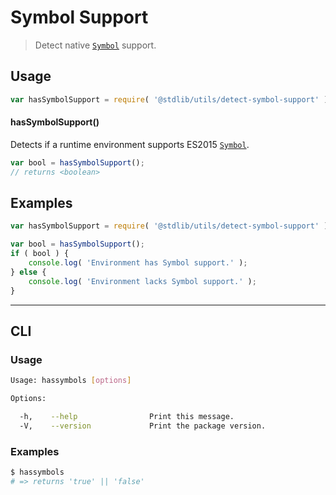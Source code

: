 Symbol Support
===

> Detect native [`Symbol`][symbol] support.

<!-- <usage> -->

## Usage

``` javascript
var hasSymbolSupport = require( '@stdlib/utils/detect-symbol-support' );
```

#### hasSymbolSupport()

Detects if a runtime environment supports ES2015 [`Symbol`][symbol].

``` javascript
var bool = hasSymbolSupport();
// returns <boolean>
```

<!-- </usage> -->


<!-- <examples> -->

## Examples

``` javascript
var hasSymbolSupport = require( '@stdlib/utils/detect-symbol-support' );

var bool = hasSymbolSupport();
if ( bool ) {
    console.log( 'Environment has Symbol support.' );
} else {
    console.log( 'Environment lacks Symbol support.' );
}
```

<!-- </examples> -->


<!-- <cli> -->

---

## CLI

<!-- <usage> -->

### Usage

``` bash
Usage: hassymbols [options]

Options:

  -h,    --help                Print this message.
  -V,    --version             Print the package version.
```

<!-- </usage> -->

<!-- <examples> -->

### Examples

``` bash
$ hassymbols
# => returns 'true' || 'false'
```

<!-- </examples> -->

<!-- </cli> -->


<!-- <links> -->

[symbol]: https://developer.mozilla.org/en-US/docs/Web/JavaScript/Reference/Global_Objects/Symbol

<!-- </links> -->
